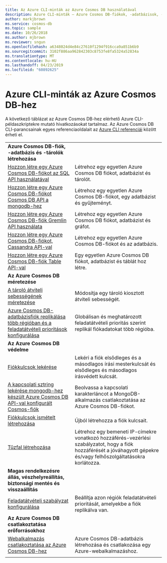 ```yaml
---
title: Az Azure CLI-minták az Azure Cosmos DB használatával
description: Azure CLI-minták – Azure Cosmos DB-fiókok, -adatbázisok, -tárolók, -régiók és -tűzfalak létrehozása és kezelése.
author: markjbrown
ms.service: cosmos-db
ms.topic: sample
ms.date: 10/26/2018
ms.author: mjbrown
ms.reviewer: sngun
ms.openlocfilehash: a6348024d4e84c27610f1294f916cca9a851b6b9
ms.sourcegitcommit: 3102f886aa962842303c8753fe8fa5324a52834a
ms.translationtype: MT
ms.contentlocale: hu-HU
ms.lasthandoff: 04/23/2019
ms.locfileid: "60892625"
---
```

# <a name="azure-cli-samples-for-azure-cosmos-db"></a>Azure CLI-minták az Azure Cosmos DB-hez

A következő táblázat az Azure Cosmos DB-hez elérhető Azure CLI-példaszkriptekre mutató hivatkozásokat tartalmaz. Az Azure Cosmos DB CLI-parancsainak egyes referenciaoldalait az [Azure CLI referenciái](/cli/azure/cosmosdb) között érheti el.

| |  |
|---|---|
|**Azure Cosmos DB-fiók, -adatbázis és -tárolók létrehozása**||
| [Hozzon létre egy Azure Cosmos DB-fiókot az SQL API használatával](scripts/create-database-account-collections-cli.md?toc=%2fcli%2fazure%2ftoc.json)| Létrehoz egy egyetlen Azure Cosmos DB fiókot, adatbázist és tárolót. |
| [Hozzon létre egy Azure Cosmos DB-fiókot Cosmos DB API a mongodb-hez](scripts/create-mongodb-database-account-cli.md?toc=%2fcli%2fazure%2ftoc.json) | Létrehoz egy egyetlen Azure Cosmos DB-fiókot, egy adatbázist és gyűjteményt. |
| [Hozzon létre egy Azure Cosmos DB-fiók Gremlin API használata](scripts/create-gremlin-database-account-cli.md?toc=%2fcli%2fazure%2ftoc.json) | Létrehoz egy egyetlen Azure Cosmos DB fiókot, adatbázist és gráfot. |
| [Hozzon létre egy Azure Cosmos DB-fiókot, Cassandra API-val](scripts/create-cassandra-database-account-cli.md?toc=%2fcli%2fazure%2ftoc.json) | Létrehoz egy egyetlen Azure Cosmos DB-fiókot és az adatbázis. |
| [Hozzon létre egy Azure Cosmos DB-fiók Table API-val](scripts/create-table-database-account-cli.md?toc=%2fcli%2fazure%2ftoc.json) | Egy egyetlen Azure Cosmos DB fiókot, adatbázist és táblát hoz létre. |
|**Az Azure Cosmos DB méretezése**||
| [A tároló átviteli sebességének méretezése](scripts/scale-collection-throughput-cli.md?toc=%2fcli%2fazure%2ftoc.json) | Módosítja egy tároló kiosztott átviteli sebességét.|
| [Azure Cosmos DB-adatbázisfiók replikálása több régióban és a feladatátvételi prioritások konfigurálása](scripts/scale-multiregion-cli.md?toc=%2fcli%2fazure%2ftoc.json)|Globálisan és meghatározott feladatátvételi prioritás szerint replikál fiókadatokat több régióba.|
|**Az Azure Cosmos DB védelme**||
| [Fiókkulcsok lekérése](scripts/secure-get-account-key-cli.md?toc=%2fcli%2fazure%2ftoc.json) | Lekéri a fiók elsődleges és a másodlagos írási mesterkulcsát és elsődleges és másodlagos írásvédett kulcsát.|
| [A kapcsolati sztring lekérése mongodb-hez készült Azure Cosmos DB API-val konfigurált Cosmos-fiók](scripts/secure-mongo-connection-string-cli.md?toc=%2fcli%2fazure%2ftoc.json) | Beolvassa a kapcsolati karakterláncot a MongoDB-alkalmazás csatlakoztatása az Azure Cosmos DB-fiókot.|
| [Fiókkulcsok ismételt létrehozása](scripts/secure-regenerate-key-cli.md?toc=%2fcli%2fazure%2ftoc.json)|Újból létrehozza a fiók kulcsait.|
| [Tűzfal létrehozása](scripts/create-firewall-cli.md?toc=%2fcli%2fazure%2ftoc.json)| Létrehoz egy bemeneti IP-címekre vonatkozó hozzáférés-vezérlési szabályzatot, hogy a fiók hozzáférését a jóváhagyott gépekre és/vagy felhőszolgáltatásokra korlátozza.|
|**Magas rendelkezésre állás, vészhelyreállítás, biztonsági mentés és visszaállítás**||
| [Feladatátvételi szabályzat konfigurálása](scripts/ha-failover-policy-cli.md?toc=%2fcli%2fazure%2ftoc.json)|Beállítja azon régiók feladatátvételi prioritását, amelyekbe a fiók replikálva van.|
|**Az Azure Cosmos DB csatlakoztatása erőforrásokhoz**||
| [Webalkalmazás csatlakoztatása az Azure Cosmos DB-hez](../app-service/scripts/cli-connect-to-documentdb.md?toc=%2fcli%2fazure%2ftoc.json)|Azure Cosmos DB-adatbázis létrehozása és csatlakozása egy Azure-webalkalmazáshoz.|
|||
